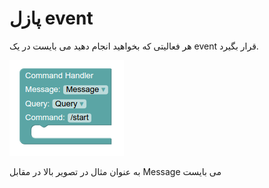 # پازل event

هر فعالیتی که بخواهید انجام دهید می بایست در یک event قرار بگیرد.

![event](img/event-command.png)

به عنوان مثال در تصویر بالا در مقابل Message می بایست 
